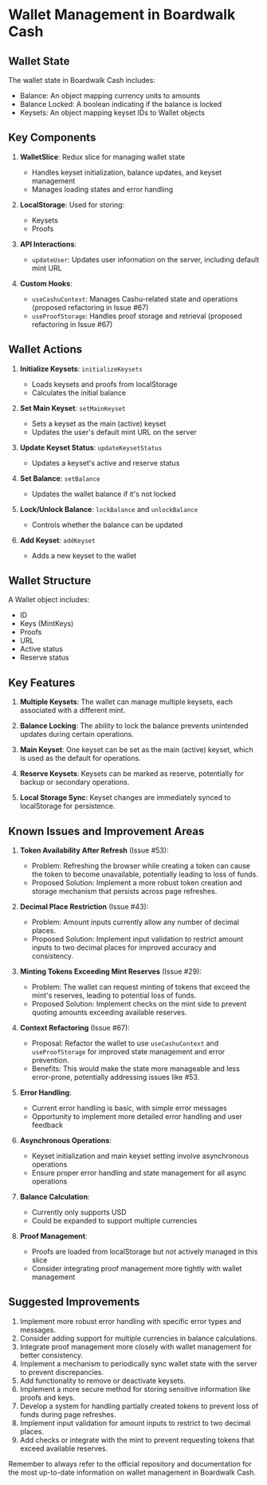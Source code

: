 # Wallet Management in Boardwalk Cash

## Wallet State

The wallet state in Boardwalk Cash includes:
- Balance: An object mapping currency units to amounts
- Balance Locked: A boolean indicating if the balance is locked
- Keysets: An object mapping keyset IDs to Wallet objects

## Key Components

1. **WalletSlice**: Redux slice for managing wallet state
   - Handles keyset initialization, balance updates, and keyset management
   - Manages loading states and error handling

2. **LocalStorage**: Used for storing:
   - Keysets
   - Proofs

3. **API Interactions**:
   - `updateUser`: Updates user information on the server, including default mint URL

4. **Custom Hooks**:
   - `useCashuContext`: Manages Cashu-related state and operations (proposed refactoring in Issue #67)
   - `useProofStorage`: Handles proof storage and retrieval (proposed refactoring in Issue #67)

## Wallet Actions

1. **Initialize Keysets**: `initializeKeysets`
   - Loads keysets and proofs from localStorage
   - Calculates the initial balance

2. **Set Main Keyset**: `setMainKeyset`
   - Sets a keyset as the main (active) keyset
   - Updates the user's default mint URL on the server

3. **Update Keyset Status**: `updateKeysetStatus`
   - Updates a keyset's active and reserve status

4. **Set Balance**: `setBalance`
   - Updates the wallet balance if it's not locked

5. **Lock/Unlock Balance**: `lockBalance` and `unlockBalance`
   - Controls whether the balance can be updated

6. **Add Keyset**: `addKeyset`
   - Adds a new keyset to the wallet

## Wallet Structure

A Wallet object includes:
- ID
- Keys (MintKeys)
- Proofs
- URL
- Active status
- Reserve status

## Key Features

1. **Multiple Keysets**: The wallet can manage multiple keysets, each associated with a different mint.

2. **Balance Locking**: The ability to lock the balance prevents unintended updates during certain operations.

3. **Main Keyset**: One keyset can be set as the main (active) keyset, which is used as the default for operations.

4. **Reserve Keysets**: Keysets can be marked as reserve, potentially for backup or secondary operations.

5. **Local Storage Sync**: Keyset changes are immediately synced to localStorage for persistence.

## Known Issues and Improvement Areas

1. **Token Availability After Refresh** (Issue #53):
   - Problem: Refreshing the browser while creating a token can cause the token to become unavailable, potentially leading to loss of funds.
   - Proposed Solution: Implement a more robust token creation and storage mechanism that persists across page refreshes.

2. **Decimal Place Restriction** (Issue #43):
   - Problem: Amount inputs currently allow any number of decimal places.
   - Proposed Solution: Implement input validation to restrict amount inputs to two decimal places for improved accuracy and consistency.

3. **Minting Tokens Exceeding Mint Reserves** (Issue #29):
   - Problem: The wallet can request minting of tokens that exceed the mint's reserves, leading to potential loss of funds.
   - Proposed Solution: Implement checks on the mint side to prevent quoting amounts exceeding available reserves.

4. **Context Refactoring** (Issue #67):
   - Proposal: Refactor the wallet to use `useCashuContext` and `useProofStorage` for improved state management and error prevention.
   - Benefits: This would make the state more manageable and less error-prone, potentially addressing issues like #53.

5. **Error Handling**: 
   - Current error handling is basic, with simple error messages
   - Opportunity to implement more detailed error handling and user feedback

6. **Asynchronous Operations**:
   - Keyset initialization and main keyset setting involve asynchronous operations
   - Ensure proper error handling and state management for all async operations

7. **Balance Calculation**:
   - Currently only supports USD
   - Could be expanded to support multiple currencies

8. **Proof Management**:
   - Proofs are loaded from localStorage but not actively managed in this slice
   - Consider integrating proof management more tightly with wallet management

## Suggested Improvements

1. Implement more robust error handling with specific error types and messages.
2. Consider adding support for multiple currencies in balance calculations.
3. Integrate proof management more closely with wallet management for better consistency.
4. Implement a mechanism to periodically sync wallet state with the server to prevent discrepancies.
5. Add functionality to remove or deactivate keysets.
6. Implement a more secure method for storing sensitive information like proofs and keys.
7. Develop a system for handling partially created tokens to prevent loss of funds during page refreshes.
8. Implement input validation for amount inputs to restrict to two decimal places.
9. Add checks or integrate with the mint to prevent requesting tokens that exceed available reserves.

Remember to always refer to the official repository and documentation for the most up-to-date information on wallet management in Boardwalk Cash.